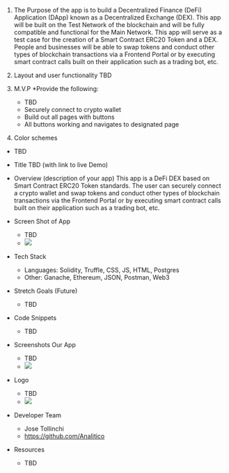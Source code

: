 1. The Purpose of the app is to build a Decentralized Finance (DeFi) Application (DApp) known as a Decentralized Exchange (DEX). This app will be built on the Test Network of the blockchain and will be fully compatible and functional for the Main Network.  This app will serve as a test case for the creation of a Smart Contract ERC20 Token and a DEX. People and businesses will be able to swap tokens and conduct other types of blockchain transactions via a Frontend Portal or by executing smart contract calls built on their application such as a trading bot, etc.

2. Layout and user functionality 
    TBD
3. M.V.P
    *Provide the following:
    - TBD
    - Securely connect to crypto wallet
    - Build out all pages with buttons
    - All buttons working and navigates to designated page
4. Color schemes 
 - TBD
* Title TBD (with link to live Demo)
* Overview (description of your app)
This app is a DeFi DEX based on Smart Contract ERC20 Token standards. The user can securely connect a crypto wallet and swap tokens and conduct other types of blockchain transactions via the Frontend Portal or by executing smart contract calls built on their application such as a trading bot, etc.

* Screen Shot of App
    * TBD 
    * ![](./images/someimage.jpg)
* Tech Stack
    * Languages: Solidity, Truffle, CSS, JS, HTML, Postgres 
    * Other: Ganache, Ethereum, JSON, Postman, Web3 
* Stretch Goals (Future)
    * TBD
* Code Snippets
    * TBD
* Screenshots Our App
    * TBD
    * ![](./images/someimage.jpg)
 
* Logo
    * TBD
    * ![](./images/someimage.jpg)
* Developer Team
    * Jose Tollinchi
    * https://github.com/AnaIitico

* Resources
    - TBD